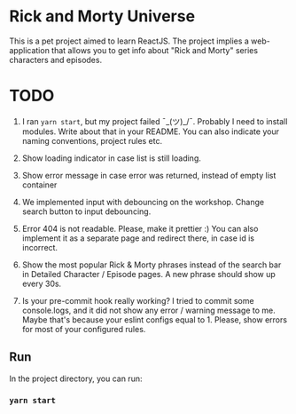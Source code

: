# Rick and Morty Universe

This is a pet project aimed to learn ReactJS. The project implies a web-application that allows you to get info about "Rick and Morty" series characters and episodes.

# TODO
1. I ran `yarn start`, but my project failed ¯\_(ツ)_/¯. Probably I need to install modules. Write about that in your README. You can also indicate your naming conventions, project rules etc.

2. Show loading indicator in case list is still loading. 

3. Show error message in case error was returned, instead of empty list container

4. We implemented input with debouncing on the workshop. Change search button to input debouncing.

5. Error 404 is not readable. Please, make it prettier :) You can also implement it as a separate page and redirect there, in case id is incorrect.

6. Show the most popular Rick & Morty phrases instead of the search bar in Detailed Character / Episode pages. A new phrase should show up every 30s.

7. Is your pre-commit hook really working? I tried to commit some console.logs, and it did not show any error / warning message to me. Maybe that's because your eslint configs equal to 1. Please, show errors for most of your configured rules.



## Run

In the project directory, you can run:

### `yarn start`
